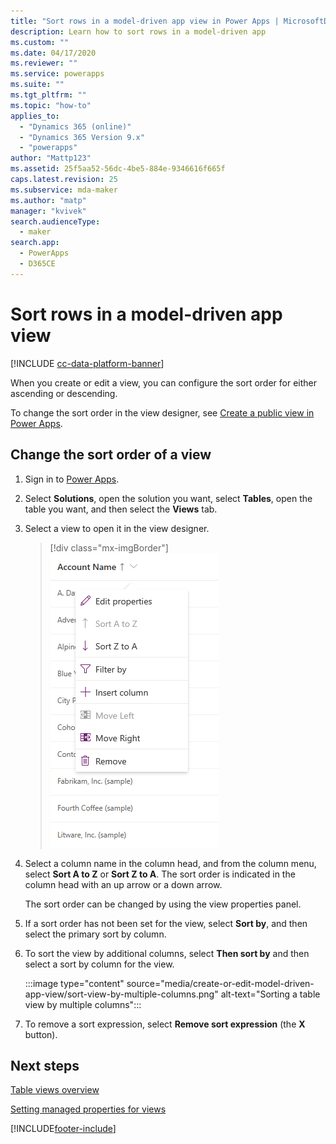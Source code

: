```yaml
---
title: "Sort rows in a model-driven app view in Power Apps | MicrosoftDocs"
description: Learn how to sort rows in a model-driven app
ms.custom: ""
ms.date: 04/17/2020
ms.reviewer: ""
ms.service: powerapps
ms.suite: ""
ms.tgt_pltfrm: ""
ms.topic: "how-to"
applies_to: 
  - "Dynamics 365 (online)"
  - "Dynamics 365 Version 9.x"
  - "powerapps"
author: "Mattp123"
ms.assetid: 25f5aa52-56dc-4be5-884e-9346616f665f
caps.latest.revision: 25
ms.subservice: mda-maker
ms.author: "matp"
manager: "kvivek"
search.audienceType: 
  - maker
search.app: 
  - PowerApps
  - D365CE
---
```

# Sort rows in a model-driven app view

[!INCLUDE [cc-data-platform-banner](../../includes/cc-data-platform-banner.md)]

When you create or edit a view, you can configure the sort order for either ascending or descending.

To change the sort order in the view designer, see [Create a public view in Power Apps](create-edit-views-app-designer.md#create-a-public-view-in-power-apps).

## Change the sort order of a view

1.  Sign in to [Power Apps](https://make.powerapps.com/?utm_source=padocs&utm_medium=linkinadoc&utm_campaign=referralsfromdoc).  

2.  Select **Solutions**, open the solution you want, select **Tables**, open the table you want, and then select the **Views** tab.

3.  Select a view to open it in the view designer.

    > [!div class="mx-imgBorder"] 
    > ![Edit filters.](media/view-column-menu.png "Edit filters")

4.  Select a column name in the column head, and from the column menu, select **Sort A to Z** or **Sort Z to A**. The sort order is indicated in the column head with an up arrow or a down arrow.

    The sort order can be changed by using the view properties panel. 

5.  If a sort order has not been set for the view, select **Sort by**, and then select the primary sort by column.

6.  To sort the view by additional columns, select **Then sort by** and then select a sort by column for the view.

    :::image type="content" source="media/create-or-edit-model-driven-app-view/sort-view-by-multiple-columns.png" alt-text="Sorting a table view by multiple columns":::

7.  To remove a sort expression, select **Remove sort expression** (the **X** button).

## Next steps

[Table views overview](create-edit-views.md)

[Setting managed properties for views](managed-properties-views.md)

[!INCLUDE[footer-include](../../includes/footer-banner.md)]